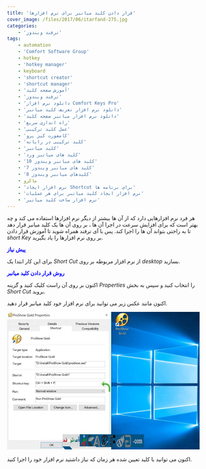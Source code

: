 ```yaml
---
title: 'قرار دادن کلید میانبر برای نرم افزارها'
cover_image: /files/2017/06/itarfand-275.jpg
categories:
    - 'ترفند ویندوز'
tags:
    - automation
    - 'Comfort Software Group'
    - hotkey
    - 'hotkey manager'
    - keyboard
    - 'shortcut creator'
    - 'shortcut manager'
    - 'آموزش صفحه کلید'
    - 'ترفند ویندوز'
    - 'دانلود نرم افزار Comfort Keys Pro'
    - 'دانلود نرم افزار تعریف کلید میانبر'
    - 'دانلود نرم افزار میانبر صفحه کلید'
    - 'راه اندازی سریع'
    - 'عمل کلید ترکیبی'
    - 'کامفورت کیز پرو'
    - 'کلید ترکیبی در رایانه'
    - 'کلید میانبر'
    - 'کلید های میانبر ورد'
    - 'کلید های میانبر ویندوز 10'
    - 'کلید های میانبر ویندوز 7'
    - 'کلیدهای میانبر ویندوز 8'
    - ماکرو
    - 'نرم افزار ایجاد Shortcut برای برنامه ها'
    - 'نرم افزار ایجاد کلید میانبر برای هر عملیات'
    - 'نرم افزار ساخت کلید میانبر'
---
```


هر فرد نرم افزارهایی دارد که از آن ها بیشتر از دیگر نرم افزارها استفاده می کند و چه بهتر است که برای افزایش سرعت در اجرا آن ها ، بر روی آن ها یک کلید میانبر قرار دهد تا به راحتی بتواند آن ها را اجرا کند. پس با آی ترفند همراه شوید تا آموزش قرار دادن *short Key* بر روی نرم افزارها را یاد بگیرید.

<span style="color: #0000ff;">**پیش نیاز**</span>

برای این کار ابتدا یک *Short Cut* از نرم افزار مربوطه بر روی *desktop* بسازید.

<span style="color: #0000ff;">**روش قرار دادن کلید میانبر**</span>

اکنون بر روی آن راست کلیک کنید و گزینه *Properties* را انتخاب کنید و سپس به بخش *Short Cut* بروید.

اکنون مانند عکس زیر می توانید برای نرم افزار خود کلید میانبر قرار دهید.

![mhkarami97](/files/2017/06/itarfand-274.jpg)  

اکنون می توانید با کلید تعیین شده هر زمان که نیاز داشتید نرم افزار خود را اجرا کنید.